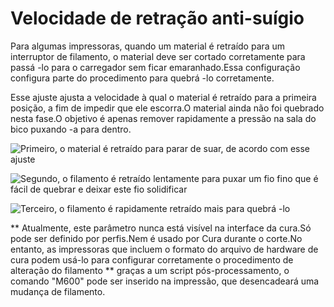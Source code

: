 Velocidade de retração anti-suígio
====
Para algumas impressoras, quando um material é retraído para um interruptor de filamento, o material deve ser cortado corretamente para passá -lo para o carregador sem ficar emaranhado.Essa configuração configura parte do procedimento para quebrá -lo corretamente.

Esse ajuste ajusta a velocidade à qual o material é retraído para a primeira posição, a fim de impedir que ele escorra.O material ainda não foi quebrado nesta fase.O objetivo é apenas remover rapidamente a pressão na sala do bico puxando -a para dentro.

![Primeiro, o material é retraído para parar de suar, de acordo com esse ajuste](../../../articles/images/filament_switch_anti_ooze.svg)

![Segundo, o filamento é retraído lentamente para puxar um fio fino que é fácil de quebrar e deixar este fio solidificar](../../../articles/images/filament_switch_break_preparation.svg)

![Terceiro, o filamento é rapidamente retraído mais para quebrá -lo](../../../articles/images/filament_switch_break.svg)

** Atualmente, este parâmetro nunca está visível na interface da cura.Só pode ser definido por perfis.Nem é usado por Cura durante o corte.No entanto, as impressoras que incluem o formato do arquivo de hardware de cura podem usá-lo para configurar corretamente o procedimento de alteração do filamento ** graças a um script pós-processamento, o comando "M600" pode ser inserido na impressão, que desencadeará uma mudança de filamento.